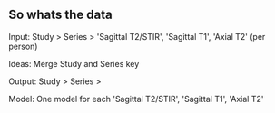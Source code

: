 So whats the data
---- 


Input:
Study > Series > 'Sagittal T2/STIR', 'Sagittal T1', 'Axial T2' (per person) 

Ideas:
Merge Study and Series key


Output:
Study > Series > 


Model:
One model for each 'Sagittal T2/STIR', 'Sagittal T1', 'Axial T2' 